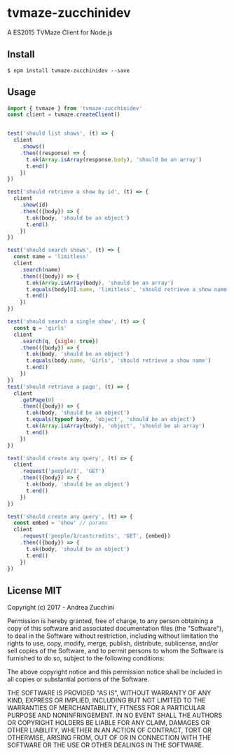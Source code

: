 # tvmaze-zucchinidev

A ES2015 TVMaze Client for Node.js

## Install

```
$ npm install tvmaze-zucchinidev --save
```
## Usage
```js
import { tvmaze } from 'tvmaze-zucchinidev'
const client = tvmaze.createClient()


test('should list shows', (t) => {
  client
    .shows()
    .then((response) => {
      t.ok(Array.isArray(response.body), 'should be an array')
      t.end()
    })
})

test('should retrieve a show by id', (t) => {
  client
    .show(id)
    .then(({body}) => {
      t.ok(body, 'should be an object')
      t.end()
    })
})

test('should search shows', (t) => {
  const name = 'limitless'
  client
    .search(name)
    .then(({body}) => {
      t.ok(Array.isArray(body), 'should be an array')
      t.equals(body[0].name, 'limitless', 'should retrieve a show name')
      t.end()
    })
})

test('should search a single show', (t) => {
  const q = 'girls'
  client
    .search(q, {sigle: true})
    .then(({body}) => {
      t.ok(body, 'should be an object')
      t.equals(body.name, 'Girls', 'should retrieve a show name')
      t.end()
    })
})
test('should retrieve a page', (t) => {
  client
    .getPage(0)
    .then(({body}) => {
      t.ok(body, 'should be an object')
      t.equals(typeof body, 'object', 'should be an object')
      t.ok(Array.isArray(body), 'object', 'should be an array')
      t.end()
    })
})

test('should create any query', (t) => {
  client
    .request('people/1', 'GET')
    .then(({body}) => {
      t.ok(body, 'should be an object')
      t.end()
    })
})

test('should create any query', (t) => {
  const embed = 'show' // params
  client
    .request('people/1/castcredits', 'GET', {embed})
    .then(({body}) => {
      t.ok(body, 'should be an object')
      t.end()
    })
})

```


## License MIT

Copyright (c) 2017 - Andrea Zucchini


Permission is hereby granted, free of charge, to any person obtaining a copy
of this software and associated documentation files (the "Software"), to deal
in the Software without restriction, including without limitation the rights
to use, copy, modify, merge, publish, distribute, sublicense, and/or sell
copies of the Software, and to permit persons to whom the Software is
furnished to do so, subject to the following conditions:


The above copyright notice and this permission notice shall be included in
all copies or substantial portions of the Software.


THE SOFTWARE IS PROVIDED "AS IS", WITHOUT WARRANTY OF ANY KIND, EXPRESS OR
IMPLIED, INCLUDING BUT NOT LIMITED TO THE WARRANTIES OF MERCHANTABILITY,
FITNESS FOR A PARTICULAR PURPOSE AND NONINFRINGEMENT.  IN NO EVENT SHALL THE
AUTHORS OR COPYRIGHT HOLDERS BE LIABLE FOR ANY CLAIM, DAMAGES OR OTHER
LIABILITY, WHETHER IN AN ACTION OF CONTRACT, TORT OR OTHERWISE, ARISING FROM,
OUT OF OR IN CONNECTION WITH THE SOFTWARE OR THE USE OR OTHER DEALINGS IN
THE SOFTWARE.